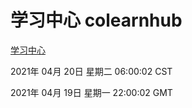 # 学习中心 colearnhub
[学习中心](http://:56308/colearnhub/)

2021年 04月 20日 星期二 06:00:02 CST

2021年 04月 19日 星期一 22:00:02 GMT
